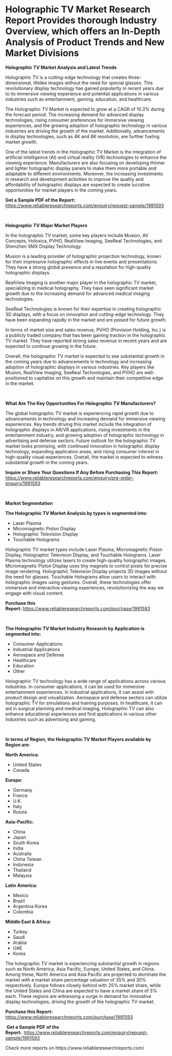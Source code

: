 <p><h1>Holographic TV Market Research Report Provides thorough Industry Overview, which offers an In-Depth Analysis of Product Trends and New Market Divisions</h1></p><p><strong>Holographic TV Market Analysis and Latest Trends</strong></p>
<p><p>Holographic TV is a cutting-edge technology that creates three-dimensional, lifelike images without the need for special glasses. This revolutionary display technology has gained popularity in recent years due to its immersive viewing experience and potential applications in various industries such as entertainment, gaming, education, and healthcare.</p><p>The Holographic TV Market is expected to grow at a CAGR of 10.3% during the forecast period. The increasing demand for advanced display technologies, rising consumer preferences for immersive viewing experiences, and the growing adoption of holographic technology in various industries are driving the growth of the market. Additionally, advancements in display technologies, such as 4K and 8K resolution, are further fueling market growth.</p><p>One of the latest trends in the Holographic TV Market is the integration of artificial intelligence (AI) and virtual reality (VR) technologies to enhance the viewing experience. Manufacturers are also focusing on developing thinner and lighter holographic display panels to make them more portable and adaptable to different environments. Moreover, the increasing investments in research and development activities to improve the quality and affordability of holographic displays are expected to create lucrative opportunities for market players in the coming years.</p></p>
<p><strong>Get a Sample PDF of the Report:&nbsp;</strong> <a href="https://www.reliableresearchreports.com/enquiry/request-sample/1991593">https://www.reliableresearchreports.com/enquiry/request-sample/1991593</a></p>
<p>&nbsp;</p>
<p><strong>Holographic TV Major Market Players</strong></p>
<p><p>In the holographic TV market, some key players include Musion, AV Concepts, Holoxica, PVHO, RealView Imaging, SeeReal Technologies, and Shenzhen SMX Display Technology. </p><p>Musion is a leading provider of holographic projection technology, known for their impressive holographic effects in live events and presentations. They have a strong global presence and a reputation for high-quality holographic displays.</p><p>RealView Imaging is another major player in the holographic TV market, specializing in medical holography. They have seen significant market growth due to the increasing demand for advanced medical imaging technologies.</p><p>SeeReal Technologies is known for their expertise in creating holographic 3D displays, with a focus on innovation and cutting-edge technology. They have been expanding rapidly in the market and are poised for future growth.</p><p>In terms of market size and sales revenue, PVHO (Provision Holding, Inc.) is a publicly traded company that has been gaining traction in the holographic TV market. They have reported strong sales revenue in recent years and are expected to continue growing in the future.</p><p>Overall, the holographic TV market is expected to see substantial growth in the coming years due to advancements in technology and increasing adoption of holographic displays in various industries. Key players like Musion, RealView Imaging, SeeReal Technologies, and PVHO are well-positioned to capitalize on this growth and maintain their competitive edge in the market.</p></p>
<p>&nbsp;</p>
<p><strong>What Are The Key Opportunities For Holographic TV Manufacturers?</strong></p>
<p><p>The global holographic TV market is experiencing rapid growth due to advancements in technology and increasing demand for immersive viewing experiences. Key trends driving this market include the integration of holographic displays in AR/VR applications, rising investments in the entertainment industry, and growing adoption of holographic technology in advertising and defense sectors. Future outlook for the holographic TV market looks promising, with continued innovation in holographic display technology, expanding application areas, and rising consumer interest in high-quality visual experiences. Overall, the market is expected to witness substantial growth in the coming years.</p></p>
<p><strong>Inquire or Share Your Questions If Any Before Purchasing This Report:</strong> <a href="https://www.reliableresearchreports.com/enquiry/pre-order-enquiry/1991593">https://www.reliableresearchreports.com/enquiry/pre-order-enquiry/1991593</a></p>
<p>&nbsp;</p>
<p><strong>Market Segmentation</strong></p>
<p><strong>The Holographic TV Market Analysis by types is segmented into:</strong></p>
<p><ul><li>Laser Plasma</li><li>Micromagnetic Piston Display</li><li>Holographic Television Display</li><li>Touchable Holograms</li></ul></p>
<p><p>Holographic TV market types include Laser Plasma, Micromagnetic Piston Display, Holographic Television Display, and Touchable Holograms. Laser Plasma technology utilizes lasers to create high-quality holographic images. Micromagnetic Piston Display uses tiny magnets to control pixels for precise image rendering. Holographic Television Display projects 3D images without the need for glasses. Touchable Holograms allow users to interact with holographic images using gestures. Overall, these technologies offer immersive and interactive viewing experiences, revolutionizing the way we engage with visual content.</p></p>
<p><strong>Purchase this Report:&nbsp;</strong><a href="https://www.reliableresearchreports.com/purchase/1991593">https://www.reliableresearchreports.com/purchase/1991593</a></p>
<p>&nbsp;</p>
<p><strong>The Holographic TV Market Industry Research by Application is segmented into:</strong></p>
<p><ul><li>Consumer Applications</li><li>Industrial Applications</li><li>Aerospace and Defense</li><li>Healthcare</li><li>Education</li><li>Other</li></ul></p>
<p><p>Holographic TV technology has a wide range of applications across various industries. In consumer applications, it can be used for immersive entertainment experiences. In industrial applications, it can assist with product design and visualization. Aerospace and defense sectors can utilize holographic TV for simulations and training purposes. In healthcare, it can aid in surgical planning and medical imaging. Holographic TV can also enhance educational experiences and find applications in various other industries such as advertising and gaming.</p></p>
<p>&nbsp;</p>
<p><strong>In terms of Region, the Holographic TV Market Players available by Region are:</strong></p>
<p>
    <p> <strong> North America: </strong>
        <ul>
            <li>United States</li>
            <li>Canada</li>
        </ul>
        </p> 
    <p> <strong> Europe: </strong>
        <ul>
            <li>Germany</li>
            <li>France</li>
            <li>U.K.</li>
            <li>Italy</li>
            <li>Russia</li>
        </ul>
        </p> 
    <p> <strong> Asia-Pacific: </strong>
        <ul>
            <li>China</li>
            <li>Japan</li>
            <li>South Korea</li>
            <li>India</li>
            <li>Australia</li>
            <li>China Taiwan</li>
            <li>Indonesia</li>
            <li>Thailand</li>
            <li>Malaysia</li>
        </ul>
        </p> 
    <p> <strong> Latin America: </strong>
        <ul>
            <li>Mexico</li>
            <li>Brazil</li>
            <li>Argentina Korea</li>
            <li>Colombia</li>
        </ul>
        </p> 
    <p> <strong> Middle East & Africa: </strong>
        <ul>
            <li>Turkey</li>
            <li>Saudi</li>
            <li>Arabia</li>
            <li>UAE</li>
            <li>Korea</li>
        </ul>
    </p>
    </p>
<p><p>The holographic TV market is experiencing substantial growth in regions such as North America, Asia Pacific, Europe, United States, and China. Among these, North America and Asia Pacific are projected to dominate the market with a market share percentage valuation of 35% and 30% respectively. Europe follows closely behind with 25% market share, while the United States and China are expected to have a market share of 5% each. These regions are witnessing a surge in demand for innovative display technologies, driving the growth of the holographic TV market.</p></p>
<p><strong>Purchase this Report: </strong><a href="https://www.reliableresearchreports.com/purchase/1991593">https://www.reliableresearchreports.com/purchase/1991593</a></p>
<p>&nbsp;<strong>Get a Sample PDF of the Report:&nbsp;&nbsp;</strong><a href="https://www.reliableresearchreports.com/enquiry/request-sample/1991593">https://www.reliableresearchreports.com/enquiry/request-sample/1991593</a></p>
<p><strong></strong></p>
<p>Check more reports on https://www.reliableresearchreports.com/</p>